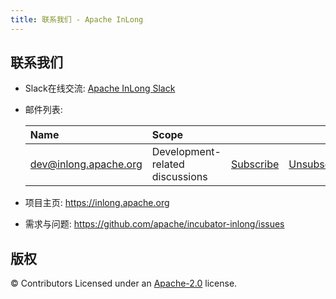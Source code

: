 ```yaml
---
title: 联系我们 - Apache InLong
---
```


联系我们
-------
- Slack在线交流: [Apache InLong Slack](https://the-asf.slack.com/archives/C01QAG6U00L)

- 邮件列表:

    | Name                                                                          | Scope                           |                                                                 |                                                                     |                                                                              |
    |:------------------------------------------------------------------------------|:--------------------------------|:----------------------------------------------------------------|:--------------------------------------------------------------------|:-----------------------------------------------------------------------------|
    | [dev@inlong.apache.org](mailto:dev@inlong.apache.org)     | Development-related discussions | [Subscribe](mailto:dev-subscribe@inlong.apache.org)   | [Unsubscribe](mailto:dev-unsubscribe@inlong.apache.org)   | [Archives](http://mail-archives.apache.org/mod_mbox/inlong-dev/)   |

- 项目主页: https://inlong.apache.org
- 需求与问题: https://github.com/apache/incubator-inlong/issues



版权
-------
© Contributors Licensed under an [Apache-2.0](LICENSE) license.


